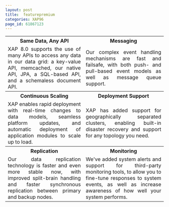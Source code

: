 ```yaml
---
layout: post
title:  featurepremium
categories: XAP96
page_id: 61867123
---
```


<table cellspacing="15px">
<tr>
<th align="center">Same Data, Any API</th>
<th align="center">Messaging</th>
</tr>
<tr>
<td width="400px" align="justify">
XAP 8.0 supports the use of many APIs to access any data in our data grid: a key-value API, memcached, our native API, JPA, a SQL-based API, and a schemaless document API.
</td>
<td width="400px" align="justify">
Our complex event handling mechanisms are fast and failsafe, with both push- and pull-based event models as well as message queue support.
</td>
</tr>
<tr>
<th align="center">Continuous Scaling</th>
<th align="center">Deployment Support</th>
</tr>
<tr>
<td width="400px" align="justify">
XAP enables rapid deployment with real-time changes to data models, seamless platform updates, and automatic deployment of application modules to scale up to load.
</td>
<td width="400px" align="justify">
XAP has added support for geographically separated clusters, enabling built-in disaster recovery and support for any topology you need.
</td>
</tr>
<tr>
<th align="center">Replication</th>
<th align="center">Monitoring</th>
</tr>
<tr>
<td width="400px" align="justify">
Our data replication technology is faster and even more stable now, with improved split-brain handling and faster synchronous replication between primary and backup nodes.
</td>
<td width="400px" align="justify">
We've added system alerts and support for third-party monitoring tools, to allow you to fine-tune responses to system events, as well as increase awareness of how well your system performs.
</td>
</tr>
</table>
